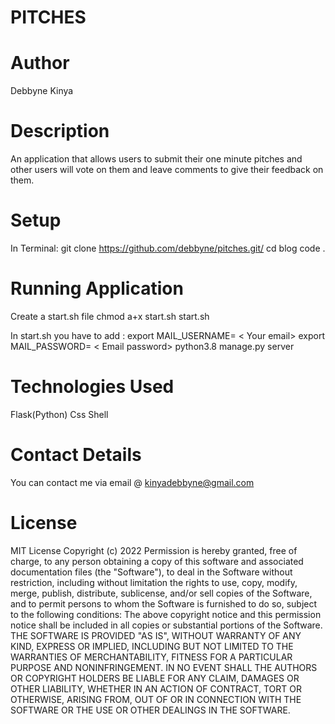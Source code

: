 # PITCHES

# Author
Debbyne Kinya

# Description
An application that allows users to submit their one minute pitches and other users will vote on them and leave comments to give their feedback on them.

# Setup
In Terminal:
git clone https://github.com/debbyne/pitches.git/
 cd blog
 code .
 
# Running Application
 Create a start.sh file
chmod a+x start.sh
start.sh


 In start.sh you have to add :
 export MAIL_USERNAME= < Your email>
export MAIL_PASSWORD= < Email password>
python3.8 manage.py server

# Technologies Used
Flask(Python)
Css
Shell

# Contact Details
You can contact me via email @ kinyadebbyne@gmail.com

# License
MIT License Copyright (c) 2022  Permission is hereby granted, free of charge, to any person obtaining a copy of this software and associated documentation files (the "Software"), to deal in the Software without restriction, including without limitation the rights to use, copy, modify, merge, publish, distribute, sublicense, and/or sell copies of the Software, and to permit persons to whom the Software is furnished to do so, subject to the following conditions: The above copyright notice and this permission notice shall be included in all copies or substantial portions of the Software. THE SOFTWARE IS PROVIDED "AS IS", WITHOUT WARRANTY OF ANY KIND, EXPRESS OR IMPLIED, INCLUDING BUT NOT LIMITED TO THE WARRANTIES OF MERCHANTABILITY, FITNESS FOR A PARTICULAR PURPOSE AND NONINFRINGEMENT. IN NO EVENT SHALL THE AUTHORS OR COPYRIGHT HOLDERS BE LIABLE FOR ANY CLAIM, DAMAGES OR OTHER LIABILITY, WHETHER IN AN ACTION OF CONTRACT, TORT OR OTHERWISE, ARISING FROM, OUT OF OR IN CONNECTION WITH THE SOFTWARE OR THE USE OR OTHER DEALINGS IN THE SOFTWARE.